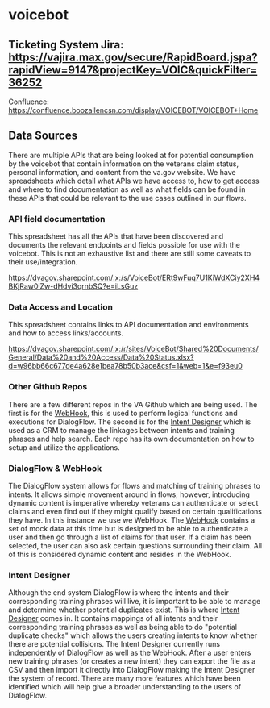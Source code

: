 # voicebot

## Ticketing System Jira: https://vajira.max.gov/secure/RapidBoard.jspa?rapidView=9147&projectKey=VOIC&quickFilter=36252

Confluence: https://confluence.boozallencsn.com/display/VOICEBOT/VOICEBOT+Home

## Data Sources
There are multiple APIs that are being looked at for potential consumption by the voicebot that contain information on the veterans claim status, personal information, and content from the va.gov website. We have spreadsheets which detail what APIs we have access to, how to get access and where to find documentation as well as what fields can be found in these APIs that could be relevant to the use cases outlined in our flows.

### API field documentation
This spreadsheet has all the APIs that have been discovered and documents the relevant endpoints and fields possible for use with the voicebot. This is not an exhaustive list and there are still some caveats to their use/integration. 

https://dvagov.sharepoint.com/:x:/s/VoiceBot/ERt9wFuq7U1KiWdXCiy2XH4BKjRaw0iZw-dHdvi3qrnbSQ?e=iLsGuz

### Data Access and Location
This spreadsheet contains links to API documentation and environments and how to access links/accounts. 

https://dvagov.sharepoint.com/:x:/r/sites/VoiceBot/Shared%20Documents/General/Data%20and%20Access/Data%20Status.xlsx?d=w96bb66c677de4a628e1bea78b50b3ace&csf=1&web=1&e=f93eu0

### Other Github Repos

There are a few different repos in the VA Github which are being used. The first is for the [WebHook](https://github.com/department-of-veterans-affairs/voicebot-webhooks), this is used to perform logical functions and executions for DialogFlow. The second is for the [Intent Designer](https://github.com/department-of-veterans-affairs/voicebot-intent-designer) which is used as a CRM to manage the linkages between intents and training phrases and help search. Each repo has its own documentation on how to setup and utilize the applications.

### DialogFlow & WebHook

The DialogFlow system allows for flows and matching of training phrases to intents. It allows simple movement around in flows; however, introducing dynamic content is imperative whereby veterans can authenticate or select claims and even find out if they might qualify based on certain qualifications they have. In this instance we use we WebHook.
The [WebHook](https://github.com/department-of-veterans-affairs/voicebot-webhooks) contains a set of mock data at this time but is designed to be able to authenticate a user and then go through a list of claims for that user. If a claim has been selected, the user can also ask certain questions surrounding their claim. All of this is considered dynamic content and resides in the WebHook.

### Intent Designer

Although the end system DialogFlow is where the intents and their corresponding training phrases will live, it is important to be able to manage and determine whether potential duplicates exist. This is where [Intent Designer](https://github.com/department-of-veterans-affairs/voicebot-intent-designer) comes in. It contains mappings of all intents and their corresponding training phrases as well as being able to do "potential duplicate checks" which allows the users creating intents to know whether there are potential collisions.
The Intent Designer currently runs independently of DialogFlow as well as the WebHook. After a user enters new training phrases (or creates a new intent) they can export the file as a CSV and then import it directly into DialogFlow making the Intent Designer the system of record. There are many more features which have been identified which will help give a broader understanding to the users of DialogFlow.
